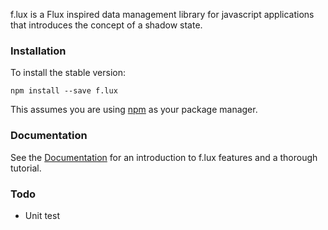 
f.lux is a Flux inspired data management library for javascript applications that introduces the concept of a shadow state.


### Installation

To install the stable version:

```
npm install --save f.lux
```

This assumes you are using [npm](https://www.npmjs.com/) as your package manager.


### Documentation

See the [Documentation](https://github.com/akrumel/f.lux/tree/master/docs/README.md) for an introduction to f.lux features and a thorough tutorial.


### Todo

* Unit test
